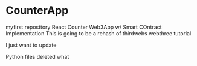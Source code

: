 # CounterApp
myfirst reposttory
React Counter Web3App w/ Smart COntract Implementation 
This is going to be a rehash of thirdwebs webthree tutorial

I just want to update

Python files deleted what
